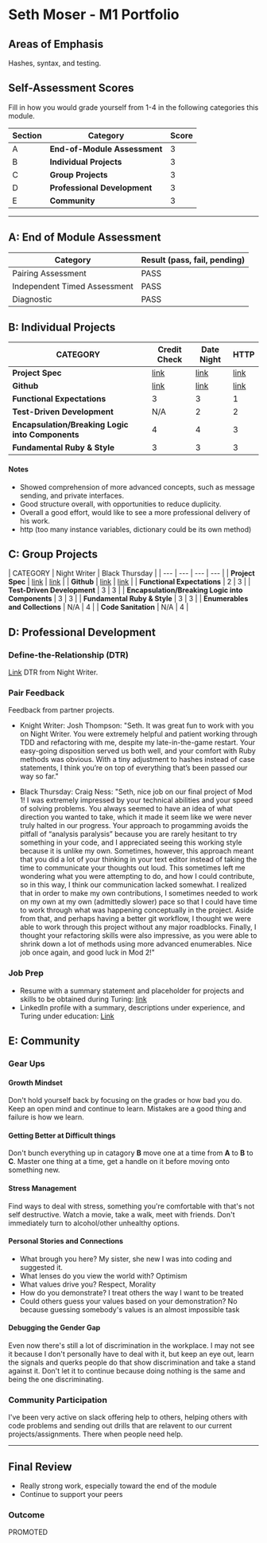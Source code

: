 # Seth Moser - M1 Portfolio

## Areas of Emphasis

Hashes, syntax, and testing.

## Self-Assessment Scores

Fill in how you would grade yourself from 1-4 in the following categories this module.

| Section | Category | Score |
| --- | ----- | --- |
| A | **End-of-Module Assessment** | 3 |
| B | **Individual Projects** | 3 |
| C | **Group Projects** | 3 |
| D | **Professional Development** | 3 |
| E | **Community** | 3 |

------------------------------------------------

## A: End of Module Assessment

| Category | Result (pass, fail, pending) |
| ----- | --- |
| Pairing Assessment | PASS |
| Independent Timed Assessment | PASS |
| Diagnostic | PASS |

## B: Individual Projects

| CATEGORY | Credit Check | Date Night | HTTP |
| --- | --- | --- | --- |
| **Project Spec** | [link](http://backend.turing.io/module1/projects/credit_check) | [link](http://backend.turing.io/module1/projects/date_night) | [link](http://backend.turing.io/module1/projects/http_yeah_you_know_me) |
| **Github** | [link](https://github.com/themenintights/credit_check) | [link](https://github.com/themenintights/date_night) | [link](https://github.com/themenintights/http_yeah_you_know_me) |
| **Functional Expectations** | 3 | 3 | 1 |
| **Test-Driven Development** | N/A | 2 | 2 |
| **Encapsulation/Breaking Logic into Components** | 4 | 4 | 3 |
| **Fundamental Ruby & Style** | 3 | 3 | 3 |

#### Notes

*  Showed comprehension of more advanced concepts, such as message sending, and private interfaces.
*  Good structure overall, with opportunities to reduce duplicity.
*  Overall a good effort, would like to see a more professional delivery of his work.
*  http (too many instance variables, dictionary could be its own method)


## C: Group Projects

| CATEGORY | Night Writer | Black Thursday |
| --- | --- | --- | --- |
| **Project Spec** | [link](http://backend.turing.io/module1/projects/night_writer) | [link](http://backend.turing.io/module1/projects/black_thursday) |
| **Github** | [link](https://github.com/josh-works/night_writer) | [link](https://github.com/themenintights/black_thursday) |
| **Functional Expectations** | 2 | 3 |
| **Test-Driven Development** | 3 | 3 |
| **Encapsulation/Breaking Logic into Components** | 3 | 3 |
| **Fundamental Ruby & Style** | 3 | 3 |
| **Enumerables and Collections** | N/A | 4 |
| **Code Sanitation** | N/A | 4 |

## D: Professional Development

### Define-the-Relationship (DTR)

[Link](https://docs.google.com/document/d/1dcm6yimne308NiECCl3vHI6qpyYfe5dwZ-f0Dhz8enI/edit) DTR from Night Writer.

### Pair Feedback

Feedback from partner projects.

*   Knight Writer: Josh Thompson: "Seth. It was great fun to work with you on Night Writer. You were extremely helpful and patient working through TDD and refactoring with me, despite my late-in-the-game restart. Your easy-going disposition served us both well, and your comfort with Ruby methods was obvious. With a tiny adjustment to hashes instead of case statements, I think you’re on top of everything that’s been passed our way so far."

*   Black Thursday: Craig Ness: "Seth, nice job on our final project of Mod 1! I was extremely impressed by your technical abilities and your speed of solving problems. You always seemed to have an idea of what direction you wanted to take, which it made it seem like we were never truly halted in our progress. Your approach to progamming avoids the pitfall of “analysis paralysis” because you are rarely hesitant to try something in your code, and I appreciated seeing this working style because it is unlike my own. Sometimes, however, this approach meant that you did a lot of your thinking in your text editor instead of taking the time to communicate your thoughts out loud. This sometimes left me wondering what you were attempting to do, and how I could contribute, so in this way, I think our communication lacked somewhat. I realized that in order to make my own contributions, I sometimes needed to work on my own at my own (admittedly slower) pace so that I could have time to work through what was happening conceptually in the project. Aside from that, and perhaps having a better git workflow, I thought we were able to work through this project without any major roadblocks. Finally, I thought your refactoring skills were also impressive, as you were able to shrink down a lot of methods using more advanced enumerables. Nice job once again, and good luck in Mod 2!"

### Job Prep

*   Resume with a summary statement and placeholder for projects and skills to be obtained during Turing: [link](https://resume.creddle.io/resume/ixw63ikpmhw)
*   LinkedIn profile with a summary, descriptions under experience, and Turing under education: [Link](https://www.linkedin.com/in/seth-moser-a84064134/)



## E: Community

### Gear Ups

#### Growth Mindset
Don't hold yourself back by focusing on the grades or how bad you do. Keep an open mind and continue to learn. Mistakes are a good thing and failure is how we learn.

#### Getting Better at Difficult things
Don't bunch everything up in catagory **B** move one at a time from **A** to **B** to **C**. Master one thing at a time, get a handle on it before moving onto something new.

#### Stress Management
Find ways to deal with stress, something you're comfortable with that's not self destructive. Watch a movie, take a walk, meet with friends. Don't immediately turn to alcohol/other unhealthy options.

#### Personal Stories and Connections
* What brough you here? My sister, she new I was into coding and suggested it.
* What lenses do you view the world with? Optimism
* What values drive you? Respect, Morality
* How do you demonstrate? I treat others the way I want to be treated
* Could others guess your values based on your demonstration? No because guessing somebody's values is an almost impossible task

#### Debugging the Gender Gap
Even now there's still a lot of discrimination in the workplace. I may not see it because I don't personally have to deal with it, but keep an eye out, learn the signals and querks people do that show discrimination and take a stand against it. Don't let it to continue because doing nothing is the same and being the one discriminating.

### Community Participation
I've been very active on slack offering help to others, helping others with code problems and sending out drills that are relavent to our current projects/assignments. There when people need help.

-------------------------------------------------------------

## Final Review

*   Really strong work, especially toward the end of the module
*   Continue to support your peers

### Outcome
PROMOTED
